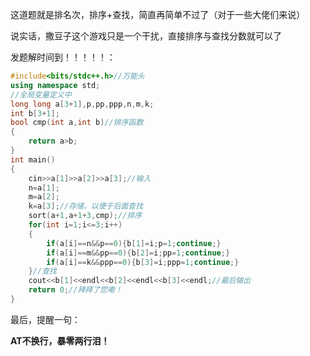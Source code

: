 这道题就是排名次，排序+查找，简直再简单不过了（对于一些大佬们来说）

说实话，撒豆子这个游戏只是一个干扰，直接排序与查找分数就可以了

发题解时间到！！！！！：
```cpp
#include<bits/stdc++.h>//万能头 
using namespace std;
//全局变量定义中 
long long a[3+1],p,pp,ppp,n,m,k;
int b[3+1];
bool cmp(int a,int b)//排序函数 
{
    return a>b;
}
int main()
{
	cin>>a[1]>>a[2]>>a[3];//输入
	n=a[1];
	m=a[2];
	k=a[3];//存储，以便于后面查找 
    sort(a+1,a+1+3,cmp);//排序
    for(int i=1;i<=3;i++)
    {
        if(a[i]==n&&p==0){b[1]=i;p=1;continue;}
        if(a[i]==m&&pp==0){b[2]=i;pp=1;continue;}
        if(a[i]==k&&ppp==0){b[3]=i;ppp=1;continue;}
    }//查找
    cout<<b[1]<<endl<<b[2]<<endl<<b[3]<<endl;//最后输出 
    return 0;//拜拜了您嘞！ 
}
```
最后，提醒一句：

**AT不换行，暴零两行泪！**